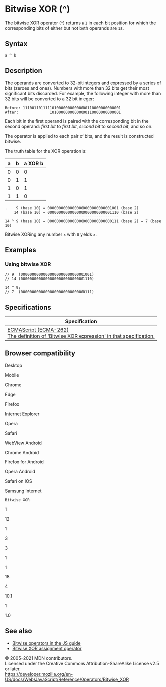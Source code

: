 Bitwise XOR (^)
===============

The bitwise XOR operator (`^`) returns a `1` in each bit position for which the corresponding bits of either but not both operands are `1`s.

Syntax
------

    a ^ b

Description
-----------

The operands are converted to 32-bit integers and expressed by a series of bits (zeroes and ones). Numbers with more than 32 bits get their most significant bits discarded. For example, the following integer with more than 32 bits will be converted to a 32 bit integer:

    Before: 11100110111110100000000000000110000000000001
    After:              10100000000000000110000000000001

Each bit in the first operand is paired with the corresponding bit in the second operand: *first bit* to *first bit*, *second bit* to *second bit*, and so on.

The operator is applied to each pair of bits, and the result is constructed bitwise.

The truth table for the XOR operation is:

<table><thead><tr class="header"><th>a</th><th>b</th><th>a XOR b</th></tr></thead><tbody><tr class="odd"><td>0</td><td>0</td><td>0</td></tr><tr class="even"><td>0</td><td>1</td><td>1</td></tr><tr class="odd"><td>1</td><td>0</td><td>1</td></tr><tr class="even"><td>1</td><td>1</td><td>0</td></tr></tbody></table>

    .    9 (base 10) = 00000000000000000000000000001001 (base 2)
        14 (base 10) = 00000000000000000000000000001110 (base 2)
                       --------------------------------
    14 ^ 9 (base 10) = 00000000000000000000000000000111 (base 2) = 7 (base 10)

Bitwise XORing any number `x` with `0` yields `x`.

Examples
--------

### Using bitwise XOR

    // 9  (00000000000000000000000000001001)
    // 14 (00000000000000000000000000001110)

    14 ^ 9;
    // 7  (00000000000000000000000000000111)

Specifications
--------------

<table><thead><tr class="header"><th>Specification</th></tr></thead><tbody><tr class="odd"><td><a href="https://tc39.es/ecma262/#prod-BitwiseXORExpression">ECMAScript (ECMA-262)<br />
<span class="small">The definition of 'Bitwise XOR expression' in that specification.</span></a></td></tr></tbody></table>

Browser compatibility
---------------------

Desktop

Mobile

Chrome

Edge

Firefox

Internet Explorer

Opera

Safari

WebView Android

Chrome Android

Firefox for Android

Opera Android

Safari on IOS

Samsung Internet

`Bitwise_XOR`

1

12

1

3

3

1

1

18

4

10.1

1

1.0

See also
--------

-   [Bitwise operators in the JS guide](https://developer.mozilla.org/en-US/docs/Web/JavaScript/Guide/Expressions_and_Operators#bitwise)
-   [Bitwise XOR assignment operator](bitwise_xor_assignment)

© 2005–2021 MDN contributors.  
Licensed under the Creative Commons Attribution-ShareAlike License v2.5 or later.  
<a href="https://developer.mozilla.org/en-US/docs/Web/JavaScript/Reference/Operators/Bitwise_XOR" class="_attribution-link">https://developer.mozilla.org/en-US/docs/Web/JavaScript/Reference/Operators/Bitwise_XOR</a>
